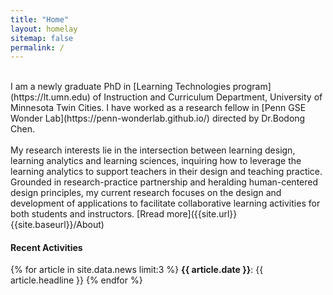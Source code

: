 ```yaml
---
title: "Home"
layout: homelay
sitemap: false
permalink: /
---
```


<br />
I am a newly graduate PhD in [Learning Technologies program](https://lt.umn.edu) of Instruction and Curriculum Department, University of Minnesota Twin Cities. I have worked as a research fellow in [Penn GSE Wonder Lab](https://penn-wonderlab.github.io/) directed by Dr.Bodong Chen. <br />
<br />
My research interests lie in the intersection between learning design, learning analytics and learning sciences, inquiring how to leverage the learning analytics to support teachers in their design and teaching practice. Grounded in research-practice partnership and heralding human-centered design principles, my current research focuses on the design and development of applications to facilitate collaborative learning activities for both students and instructors. [Rread more]({{site.url}}{{site.baseurl}}/About)


<div>
  <h4>Recent Activities</h4>

  {% for article in site.data.news limit:3 %}
  <b>{{ article.date }}</b>: 
    {{ article.headline }}
  {% endfor %}

</div>